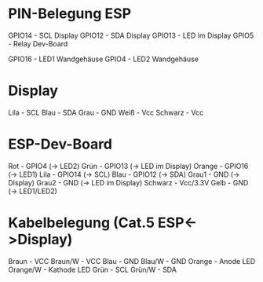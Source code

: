 # PIN-Belegung ESP

GPIO14 - SCL Display
GPIO12 - SDA Display
GPIO13 - LED im Display
GPIO5 - Relay Dev-Board

GPIO16 - LED1 Wandgehäuse
GPIO4 - LED2 Wandgehäuse


# Display

Lila - SCL
Blau - SDA
Grau - GND
Weiß - Vcc
Schwarz - Vcc

# ESP-Dev-Board

Rot - GPIO4 (-> LED2)
Grün - GPIO13 (-> LED im Display)
Orange - GPIO16 (-> LED1)
Lila - GPIO14 (-> SCL)
Blau - GPIO12 (-> SDA)
Grau1 - GND (-> Display)
Grau2 - GND (-> LED im Display)
Schwarz - Vcc/3.3V
Gelb - GND (-> LED1/LED2)

# Kabelbelegung (Cat.5 ESP<->Display)

Braun - VCC
Braun/W - VCC
Blau - GND
Blau/W - GND
Orange - Anode LED
Orange/W - Kathode LED
Grün - SCL
Grün/W - SDA
